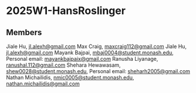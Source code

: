 # 2025W1-HansRoslinger

## Members

Jiale Hu, jl.alexh@gmail.com
Max Craig, maxcraig112@gmail.com
Jiale Hu, jl.alexh@gmail.com
Mayank Bajpai, mbaj0004@student.monash.edu, Personal email: mayankbajpaix@gmail.com
Ranusha Liyanage, ranushal.112@gmail.com
Shehara Hewawasam, shew0028@student.monash.edu, Personal email: sheharh2005@gmail.com
Nathan Michailidis, nmic0005@student.monash.edu, nathan.michailidis@gmail.com